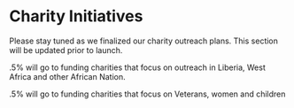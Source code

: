 # Charity Initiatives

Please stay tuned as we finalized our charity outreach plans. This section will be updated prior to launch.

.5% will go to funding charities that focus on outreach in Liberia, West Africa and other African Nation.

.5% will go to funding charities that focus on Veterans, women and children
